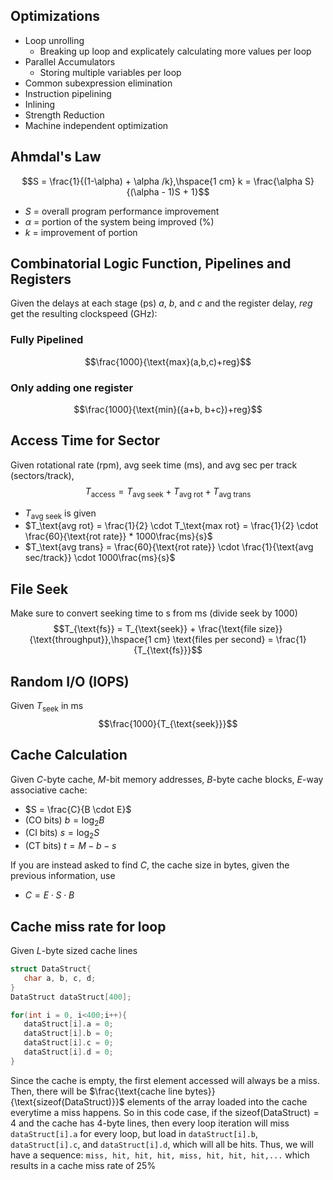 ## Optimizations
 - Loop unrolling
    - Breaking up loop and explicately calculating more values per loop
 - Parallel Accumulators
    - Storing multiple variables per loop
 - Common subexpression elimination
 - Instruction pipelining
 - Inlining
 - Strength Reduction
 - Machine independent optimization

## Ahmdal's Law
$$S = \frac{1}{(1-\alpha) + \alpha /k},\hspace{1 cm} k = \frac{\alpha S}{(\alpha - 1)S + 1}$$
 - $S$ = overall program performance improvement
 - $\alpha$ = portion of the system being improved (%)
 - $k$ = improvement of portion

## Combinatorial Logic Function, Pipelines and Registers
Given the delays at each stage (ps) $a$, $b$, and $c$ and the register delay, $reg$ get the resulting clockspeed (GHz):
### Fully Pipelined
$$\frac{1000}{\text{max}(a,b,c)+reg}$$

### Only adding one register
$$\frac{1000}{\text{min}({a+b, b+c})+reg}$$

## Access Time for Sector
Given rotational rate (rpm), avg seek time (ms), and avg sec per track (sectors/track), 
$$T_{\text{access}} = T_\text{avg seek} + T_\text{avg rot} + T_\text{avg trans}$$
 - $T_\text{avg seek}$ is given
 - $T_\text{avg rot} = \frac{1}{2} \cdot T_\text{max rot} = \frac{1}{2} \cdot \frac{60}{\text{rot rate}} * 1000\frac{ms}{s}$
 - $T_\text{avg trans} = \frac{60}{\text{rot rate}} \cdot \frac{1}{\text{avg sec/track}} \cdot 1000\frac{ms}{s}$

## File Seek
Make sure to convert seeking time to s from ms (divide seek by 1000)
$$T_{\text{fs}} = T_{\text{seek}} + \frac{\text{file size}}{\text{throughput}},\hspace{1 cm} \text{files per second} = \frac{1}{T_{\text{fs}}}$$

## Random I/O (IOPS)
Given $T_{\text{seek}}$ in ms
$$\frac{1000}{T_{\text{seek}}}$$

## Cache Calculation
Given $C$-byte cache, $M$-bit memory addresses, $B$-byte cache blocks, $E$-way associative cache:
 - $S = \frac{C}{B \cdot E}$
 - (CO bits) $b = \log_2 B$
 - (CI bits) $s = \log_2 S$
 - (CT bits) $t = M - b - s$

If you are instead asked to find $C$, the cache size in bytes, given the previous information, use
 - $C = E \cdot S \cdot B$

## Cache miss rate for loop
Given $L$-byte sized cache lines
```c++
struct DataStruct{
   char a, b, c, d;
}
DataStruct dataStruct[400];

for(int i = 0, i<400;i++){
   dataStruct[i].a = 0;
   dataStruct[i].b = 0;
   dataStruct[i].c = 0;
   dataStruct[i].d = 0;
}
```
Since the cache is empty, the first element accessed will always be a miss. Then, there will be $\frac{\text{cache line bytes}}{\text{sizeof(DataStruct)}}$ elements of the array loaded into the cache everytime a miss happens. So in this code case, if the $\text{sizeof(DataStruct)}=4$ and the cache has 4-byte lines, then every loop iteration will miss `dataStruct[i].a` for every loop, but load in `dataStruct[i].b`, `dataStruct[i].c`, and `dataStruct[i].d`, which will all be hits. Thus, we will have a sequence: `miss, hit, hit, hit, miss, hit, hit, hit,...` which results in a cache miss rate of 25%